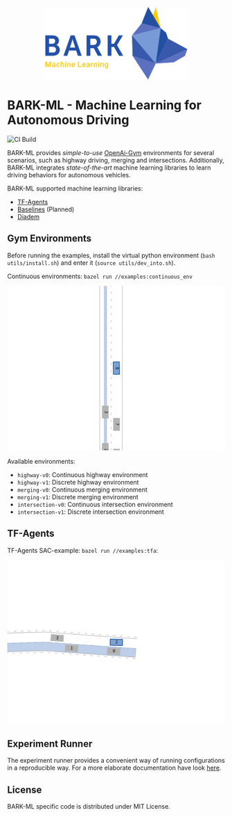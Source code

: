 
<p align="center">
<img src="https://github.com/bark-simulator/bark-ml/raw/master/docs/images/bark_ml_logo.png" width="65%" alt="BARK-ML" />
</p>

# BARK-ML - Machine Learning for Autonomous Driving

![CI Build](https://github.com/bark-simulator/bark-ml/workflows/CI/badge.svg)

BARK-ML provides <i>simple-to-use</i> [OpenAi-Gym](https://github.com/openai/gym) environments for several scenarios, such as highway driving, merging and intersections.
Additionally, BARK-ML integrates <i>state-of-the-art</i> machine learning libraries to learn driving behaviors for autonomous vehicles.

BARK-ML supported machine learning libraries:

* [TF-Agents](https://github.com/tensorflow/agents)
* [Baselines](https://github.com/openai/baselines) (Planned)
* [Diadem](https://github.com/juloberno/diadem)

## Gym Environments

Before running the examples, install the virtual python environment (`bash utils/install.sh`) and enter it (`source utils/dev_into.sh`).

Continuous environments: `bazel run //examples:continuous_env`
<p align="center">
<img src="https://github.com/bark-simulator/bark-ml/raw/master/docs/images/bark_ml_highway.gif" alt="BARK-ML Highway" />
</p>

Available environments:

* `highway-v0`: Continuous highway environment
* `highway-v1`: Discrete highway environment
* `merging-v0`: Continuous merging environment
* `merging-v1`: Discrete merging environment
* `intersection-v0`: Continuous intersection environment
* `intersection-v1`: Discrete intersection environment

## TF-Agents

TF-Agents SAC-example: `bazel run //examples:tfa`:

<p align="center">
<img src="https://github.com/bark-simulator/bark-ml/raw/master/docs/images/bark-ml.gif" alt="BARK-ML Highway" />
</p>


## Experiment Runner

The experiment runner provides a convenient way of running configurations in a reproducible way.
For a more elaborate documentation have look [here](experiments/Readme.md).

## License

BARK-ML specific code is distributed under MIT License.
